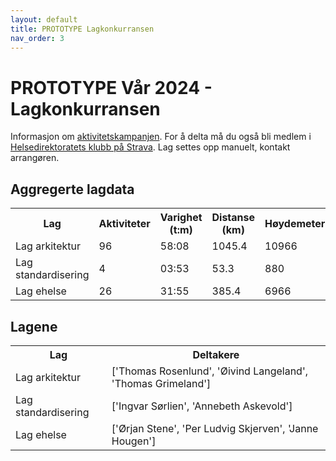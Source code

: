 ```yaml
---
layout: default
title: PROTOTYPE Lagkonkurransen
nav_order: 3
---
```


# PROTOTYPE Vår 2024 - Lagkonkurransen

Informasjon om [aktivitetskampanjen](docs/info.md). For å delta må du også bli medlem i [Helsedirektoratets klubb på Strava](https://www.strava.com/clubs/754665). Lag settes opp manuelt, kontakt arrangøren.

<div class="tile-aggregated" id="aggregerte_data">
    <h2>Aggregerte lagdata</h2>
    <table class='table'><tr><th>Lag</th><th>Aktiviteter</th><th>Varighet (t:m)</th><th>Distanse (km)</th><th>Høydemeter</th><th>Lodd</th><th>Deltakere</th></tr><tr><td>Lag arkitektur</td><td>96</td><td>58:08</td><td>1045.4</td><td>10966</td><td>11</td></tr><tr><td>Lag standardisering</td><td>4</td><td>03:53</td><td>53.3</td><td>880</td><td>1</td></tr><tr><td>Lag ehelse</td><td>26</td><td>31:55</td><td>385.4</td><td>6966</td><td>9</td></tr></table>
</div>
<div class="tile-aggregated" id="lagene_liste">
    <h2>Lagene</h2>
    <table class='table'><tr><th>Lag</th><th>Deltakere</th></tr><tr><td>Lag arkitektur</td><td>['Thomas Rosenlund', 'Øivind Langeland', 'Thomas Grimeland']</td></tr><tr><td>Lag standardisering</td><td>['Ingvar Sørlien', 'Annebeth Askevold']</td></tr><tr><td>Lag ehelse</td><td>['Ørjan Stene', 'Per Ludvig Skjerven', 'Janne Hougen']</td></tr></table>
</div>
